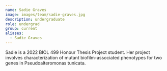 ```yaml
---
name: Sadie Graves
image: images/team/sadie-graves.jpg
description: undergraduate
role: undergrad
group: current
aliases:
  - Sadie Graves
---
```


Sadie is a 2022 BIOL 499 Honour Thesis Project student. Her project involves characterization of mutant biofilm-associated phenotypes for two genes in Pseudoalteromonas tunicata.
